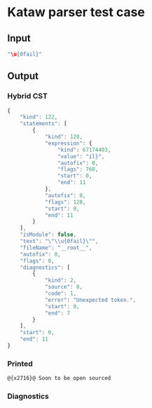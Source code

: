 # Kataw parser test case

## Input

`````js
"\u{0fail}"
`````

## Output

### Hybrid CST

```javascript
{
    "kind": 122,
    "statements": [
        {
            "kind": 120,
            "expression": {
                "kind": 67174403,
                "value": "il}",
                "autofix": 0,
                "flags": 768,
                "start": 0,
                "end": 11
            },
            "autofix": 0,
            "flags": 128,
            "start": 0,
            "end": 11
        }
    ],
    "isModule": false,
    "text": "\"\\u{0fail}\"",
    "fileName": "__root__",
    "autofix": 0,
    "flags": 0,
    "diagnostics": [
        {
            "kind": 2,
            "source": 0,
            "code": 1,
            "error": "Unexpected token.",
            "start": 0,
            "end": 7
        }
    ],
    "start": 0,
    "end": 11
}
```

### Printed

```javascript
@{x2716}@ Soon to be open sourced
```

### Diagnostics

```javascript

```

